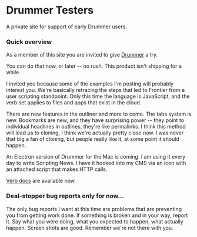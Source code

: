 # Drummer Testers

A private site for support of early Drummer users.

### Quick overview

As a member of this site you are invited to give <a href="http://drummer.scripting.com/">Drummer</a> a try.

You can do that now, or later -- no rush. This product isn't shipping for a while.

I invited you because some of the examples I'm posting will probably interest you. We're basically retracing the steps that led to Frontier from a user scripting standpoint. Only this time the language is JavaScript, and the verb set applies to files and apps that exist in the cloud. 

There are new features in the outliner and more to come. The tabs system is new. Bookmarks are new, and they have surprising power -- they point to individual headlines in outlines, they're like permalinks. I think this method will lead us to cloning, I think we're actually pretty close now. I was never that big a fan of cloning, but people really like it, at some point it should happen. 

An Electron version of Drummer for the Mac is coming. I am using it every day to write Scripting News. I have it hooked into my CMS via an icon with an attached script that makes HTTP calls. 

<a href="http://scripting.com/code/docserver/?verb=op.go">Verb docs</a> are available now. 

### Deal-stopper bug reports only for now...

The only bug reports I want at this time are problems that are preventing you from getting work done. If something is broken and in your way, report it. Say what you were doing, what you expected to happen, what actually happen. Screen shots are good. Remember we're not there with you.

